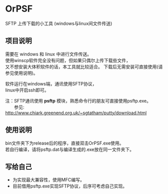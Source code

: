 OrPSF
=====

SFTP 上传下载的小工具
(windows与linux间文件传送)  

## 项目说明

需要在 windows 和 linux 中进行文件传送。  
使用winscp软件完全没有问题，但如果只偶尔上传下载些文件，  
又不想安装大体积软件的话，本工具就比较适合。 
下载后无需安装可直接使用(请参见使用说明)。  
  
软件运行在windows端，通讯使用SFTP协议，  
linux中开启ssh即可。  

注：SFTP通讯使用 **psftp** 模块，熟悉命令行的朋友可直接使用psftp.exe。  
　　参见: http://www.chiark.greenend.org.uk/~sgtatham/putty/download.html

## 使用说明

bin文件夹下为release后的程序，直接双击OrPSF.exe使用。  
若自行编译，请将psftp.dat与编译生成的.exe放在同一文件夹下。  


## 写给自己

* 为实现最大兼容性，使用MFC编写。  
* 目前借用psftp.exe实现SFTP协议，后序可考虑自己实现。  

  
